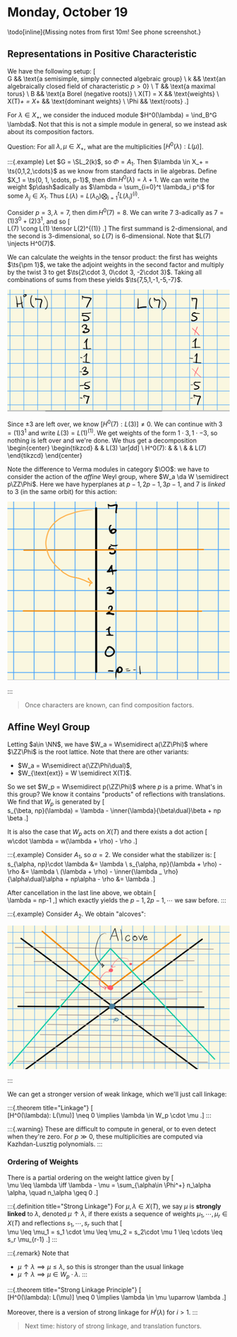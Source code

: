 # Monday, October 19

\todo[inline]{Missing notes from first 10m! See phone screenshot.}

## Representations in Positive Characteristic

We have the following setup:
\[  
G && \text{a semisimple, simply connected algebraic group} \\
k && \text{an algebraically closed field of characteristic $p>0$} \\
T && \text{a maximal torus} \\
B && \text{a Borel (negative roots)} \\
X(T) = X && \text{weights} \\
X(T)_+ = X_+ && \text{dominant weights} \\
\Phi && \text{roots}
.\]

For $\lambda \in X_+$, we consider the induced module $H^0(\lambda) = \ind_B^G \lambda$.
Not that this is not a simple module in general, so we instead ask about its composition factors.

Question:
For all $\lambda, \mu \in X_+$, what are the multiplicities $[H^0(\lambda): L(\mu)]$.


:::{.example}
Let $G = \SL_2(k)$, so $\Phi = A_1$.
Then $\lambda \in X_+ = \ts{0,1,2,\cdots}$ as we know from standard facts in lie algebras.
Define $X_1 = \ts{0, 1, \cdots, p-1}$, then $\dim H^0(\lambda) = \lambda + 1$.
We can write the weight $p\dash$adically as $\lambda = \sum_{i=0}^t \lambda_i p^i$ for some $\lambda_j\in X_1$.
Thus $L(\lambda) = L(\lambda_0) \bigotimes_{i=1}^t L(\lambda_i)^{(i)}$.

Consider $p=3, \lambda = 7$, then $\dim H^0(7) = 8$.
We can write $7$ 3-adically as $7 = (1)3^0 + (2)3^1$, and so 
\[  
L(7) \cong L(1) \tensor L(2)^{(1)}
.\]
The first summand is 2-dimensional, and the second is 3-dimensional, so $L(7)$ is 6-dimensional.
Note that $L(7) \injects H^0(7)$.

We can calculate the weights in the tensor product: the first has weights $\ts{\pm 1}$, we take the adjoint weights in the second factor and multiply by the twist 3 to get $\ts{2\cdot 3, 0\cdot 3, -2\cdot 3}$.
Taking all combinations of sums from these yields $\ts{7,5,1,-1,-5,-7}$.

![Comparing what's left over](figures/image_2020-10-19-14-14-46.png)

Since $\pm 3$ are left over, we know $[H^0(7): L(3)] \neq 0$.
We can continue with $3 = (1)3^1$ and write $L(3) = L(1)^{(1)}$. 
We get weights of the form $1\cdot 3, 1\cdot -3$, so nothing is left over and we're done.
We thus get a decomposition
\begin{center}
\begin{tikzcd}
 & & L(3) \ar[dd] \\
H^0(7): & & \\
 & & L(7)
\end{tikzcd}
\end{center}

Note the difference to Verma modules in category $\OO$: we have to consider the action of the *affine* Weyl group, where $W_a \da W \semidirect p\ZZ\Phi$.
Here we have hyperplanes at $p-1, 2p-1, 3p-1$, and 7 is *linked* to 3 (in the same orbit) for this action:

![Image](figures/image_2020-10-19-14-21-35.png)

:::

> Once characters are known, can find composition factors.

## Affine Weyl Group

Letting $a\in \NN$, we have $W_a = W\semidirect a(\ZZ\Phi)$ where $\ZZ\Phi$ is the root lattice.
Note that there are other variants:

- $W_a = W\semidirect a(\ZZ\Phi\dual)$, 
- $W_{\text{ext}} = W \semidirect X(T)$.

So we set $W_p = W\semidirect p(\ZZ\Phi)$ where $p$ is a prime.
What's in this group?
We know it contains "products" of reflections with translations.
We find that $W_p$ is generated by 
\[  
s_{\beta, np}(\lambda) = \lambda - \inner{\lambda}{\beta\dual}\beta + np \beta
.\]

It is also the case that $W_p$ acts on $X(T)$ and there exists a dot action
\[  
w\cdot \lambda = w(\lambda + \rho) - \rho
.\]

:::{.example}
Consider $A_1$, so $\alpha = 2$.
We consider what the stabilizer is:
\[  
s_{\alpha, np}\cdot \lambda &= \lambda \\
s_{\alpha, np}(\lambda + \rho) - \rho &= \lambda \\
(\lambda + \rho) - \inner{\lambda _ \rho}{\alpha\dual}\alpha + np\alpha - \rho &= \lambda
.\]

After cancellation in the last line above, we obtain
\[  
\lambda = np-1
,\]
which exactly yields the $p-1, 2p-1, \cdots$ we saw before.
:::

:::{.example}
Consider $A_2$.
We obtain "alcoves":

![Image](figures/image_2020-10-19-14-36-02.png)

:::

We can get a stronger version of weak linkage, which we'll just call linkage:

:::{.theorem title="Linkage"}
\[  
[H^0(\lambda): L(\mu)] \neq 0 \implies \lambda \in W_p \cdot \mu
.\]
:::

:::{.warning}
These are difficult to compute in general, or to even detect when they're zero.
For $p\gg 0$, these multiplicities are computed via Kazhdan-Lusztig polynomials.
:::

### Ordering of Weights

There is a partial ordering on the weight lattice given by
\[  
\mu \leq \lambda \iff \lambda - \mu = \sum_{\alpha\in \Phi^+} n_\alpha \alpha, \quad n_\alpha \geq 0
.\]

:::{.definition title="Strong Linkage"}
For $\mu, \lambda \in X(T)$, we say $\mu$ is **strongly linked** to $\lambda$, denoted $\mu \uparrow \lambda$, if there exists a sequence of weights $\mu_1, \cdots, \mu_r \in X(T)$ and reflections $s_1, \cdots, s_r$ such that
\[  
\mu \leq \mu_1 = s_1 \cdot \mu \leq \mu_2 = s_2\cdot \mu 1 \leq \cdots \leq s_r \mu_{r-1}
.\]
:::

:::{.remark}
Note that

- $\mu \uparrow \lambda \implies \mu \leq \lambda$, so this is stronger than the usual linkage
- $\mu \uparrow \lambda \implies \mu \in W_p \cdot \lambda$.
:::

:::{.theorem title="Strong Linkage Principle"}
\[  
[H^0(\lambda): L(\mu)] \neq 0 \implies \lambda \in \mu \uparrow \lambda
.\]

Moreover, there is a version of strong linkage for $H^i(\lambda)$ for $i> 1$.
:::

> Next time: history of strong linkage, and translation functors.






